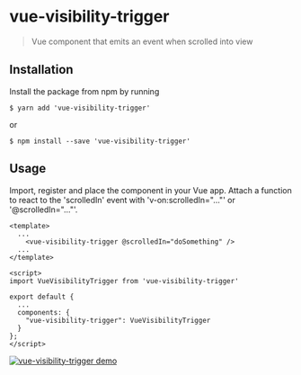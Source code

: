 # vue-visibility-trigger

> Vue component that emits an event when scrolled into view

## Installation

Install the package from npm by running

```
$ yarn add 'vue-visibility-trigger'
```

or

```
$ npm install --save 'vue-visibility-trigger'
```

## Usage

Import, register and place the component in your Vue app. Attach a function to react to the 'scrolledIn' event with 'v-on:scrolledIn="..."' or '@scrolledIn="..."'.

```
<template>
  ...
    <vue-visibility-trigger @scrolledIn="doSomething" />
  ...
</template>

<script>
import VueVisibilityTrigger from 'vue-visibility-trigger'

export default {
  ...
  components: {
    "vue-visibility-trigger": VueVisibilityTrigger
  }
};
</script>
```

[![vue-visibility-trigger demo](https://codesandbox.io/static/img/play-codesandbox.svg)](https://codesandbox.io/s/qkyolorn6w?module=%2Fsrc%2FApp.vue)
